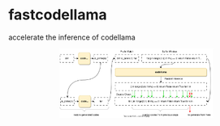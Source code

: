 # fastcodellama
accelerate the inference of codellama

<div  align="center">    
    <img src="./asset/fastcodellama.svg" width=60%/>
</div>